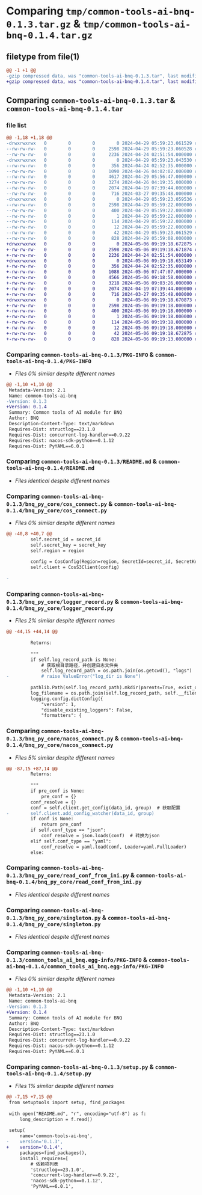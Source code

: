 # Comparing `tmp/common-tools-ai-bnq-0.1.3.tar.gz` & `tmp/common-tools-ai-bnq-0.1.4.tar.gz`

## filetype from file(1)

```diff
@@ -1 +1 @@
-gzip compressed data, was "common-tools-ai-bnq-0.1.3.tar", last modified: Mon Apr 29 05:59:23 2024, max compression
+gzip compressed data, was "common-tools-ai-bnq-0.1.4.tar", last modified: Mon May  6 09:19:18 2024, max compression
```

## Comparing `common-tools-ai-bnq-0.1.3.tar` & `common-tools-ai-bnq-0.1.4.tar`

### file list

```diff
@@ -1,18 +1,18 @@
-drwxrwxrwx   0        0        0        0 2024-04-29 05:59:23.061529 common-tools-ai-bnq-0.1.3/
--rw-rw-rw-   0        0        0     2598 2024-04-29 05:59:23.060528 common-tools-ai-bnq-0.1.3/PKG-INFO
--rw-rw-rw-   0        0        0     2236 2024-04-24 02:51:54.000000 common-tools-ai-bnq-0.1.3/README.md
-drwxrwxrwx   0        0        0        0 2024-04-29 05:59:23.043530 common-tools-ai-bnq-0.1.3/bnq_py_core/
--rw-rw-rw-   0        0        0      356 2024-04-24 02:52:35.000000 common-tools-ai-bnq-0.1.3/bnq_py_core/__init__.py
--rw-rw-rw-   0        0        0     1090 2024-04-26 04:02:02.000000 common-tools-ai-bnq-0.1.3/bnq_py_core/cos_connect.py
--rw-rw-rw-   0        0        0     4617 2024-04-29 05:56:47.000000 common-tools-ai-bnq-0.1.3/bnq_py_core/logger_record.py
--rw-rw-rw-   0        0        0     3274 2024-04-26 04:19:35.000000 common-tools-ai-bnq-0.1.3/bnq_py_core/nacos_connect.py
--rw-rw-rw-   0        0        0     2074 2024-04-19 07:39:44.000000 common-tools-ai-bnq-0.1.3/bnq_py_core/read_conf_from_ini.py
--rw-rw-rw-   0        0        0      716 2024-03-27 09:35:48.000000 common-tools-ai-bnq-0.1.3/bnq_py_core/singleton.py
-drwxrwxrwx   0        0        0        0 2024-04-29 05:59:23.059536 common-tools-ai-bnq-0.1.3/common_tools_ai_bnq.egg-info/
--rw-rw-rw-   0        0        0     2598 2024-04-29 05:59:22.000000 common-tools-ai-bnq-0.1.3/common_tools_ai_bnq.egg-info/PKG-INFO
--rw-rw-rw-   0        0        0      400 2024-04-29 05:59:22.000000 common-tools-ai-bnq-0.1.3/common_tools_ai_bnq.egg-info/SOURCES.txt
--rw-rw-rw-   0        0        0        1 2024-04-29 05:59:22.000000 common-tools-ai-bnq-0.1.3/common_tools_ai_bnq.egg-info/dependency_links.txt
--rw-rw-rw-   0        0        0      114 2024-04-29 05:59:22.000000 common-tools-ai-bnq-0.1.3/common_tools_ai_bnq.egg-info/requires.txt
--rw-rw-rw-   0        0        0       12 2024-04-29 05:59:22.000000 common-tools-ai-bnq-0.1.3/common_tools_ai_bnq.egg-info/top_level.txt
--rw-rw-rw-   0        0        0       42 2024-04-29 05:59:23.061529 common-tools-ai-bnq-0.1.3/setup.cfg
--rw-rw-rw-   0        0        0      828 2024-04-29 05:59:08.000000 common-tools-ai-bnq-0.1.3/setup.py
+drwxrwxrwx   0        0        0        0 2024-05-06 09:19:18.672875 common-tools-ai-bnq-0.1.4/
+-rw-rw-rw-   0        0        0     2598 2024-05-06 09:19:18.671874 common-tools-ai-bnq-0.1.4/PKG-INFO
+-rw-rw-rw-   0        0        0     2236 2024-04-24 02:51:54.000000 common-tools-ai-bnq-0.1.4/README.md
+drwxrwxrwx   0        0        0        0 2024-05-06 09:19:18.653149 common-tools-ai-bnq-0.1.4/bnq_py_core/
+-rw-rw-rw-   0        0        0      356 2024-04-24 02:52:35.000000 common-tools-ai-bnq-0.1.4/bnq_py_core/__init__.py
+-rw-rw-rw-   0        0        0     1088 2024-05-06 07:47:07.000000 common-tools-ai-bnq-0.1.4/bnq_py_core/cos_connect.py
+-rw-rw-rw-   0        0        0     4566 2024-05-06 09:18:58.000000 common-tools-ai-bnq-0.1.4/bnq_py_core/logger_record.py
+-rw-rw-rw-   0        0        0     3218 2024-05-06 09:03:26.000000 common-tools-ai-bnq-0.1.4/bnq_py_core/nacos_connect.py
+-rw-rw-rw-   0        0        0     2074 2024-04-19 07:39:44.000000 common-tools-ai-bnq-0.1.4/bnq_py_core/read_conf_from_ini.py
+-rw-rw-rw-   0        0        0      716 2024-03-27 09:35:48.000000 common-tools-ai-bnq-0.1.4/bnq_py_core/singleton.py
+drwxrwxrwx   0        0        0        0 2024-05-06 09:19:18.670873 common-tools-ai-bnq-0.1.4/common_tools_ai_bnq.egg-info/
+-rw-rw-rw-   0        0        0     2598 2024-05-06 09:19:18.000000 common-tools-ai-bnq-0.1.4/common_tools_ai_bnq.egg-info/PKG-INFO
+-rw-rw-rw-   0        0        0      400 2024-05-06 09:19:18.000000 common-tools-ai-bnq-0.1.4/common_tools_ai_bnq.egg-info/SOURCES.txt
+-rw-rw-rw-   0        0        0        1 2024-05-06 09:19:18.000000 common-tools-ai-bnq-0.1.4/common_tools_ai_bnq.egg-info/dependency_links.txt
+-rw-rw-rw-   0        0        0      114 2024-05-06 09:19:18.000000 common-tools-ai-bnq-0.1.4/common_tools_ai_bnq.egg-info/requires.txt
+-rw-rw-rw-   0        0        0       12 2024-05-06 09:19:18.000000 common-tools-ai-bnq-0.1.4/common_tools_ai_bnq.egg-info/top_level.txt
+-rw-rw-rw-   0        0        0       42 2024-05-06 09:19:18.672875 common-tools-ai-bnq-0.1.4/setup.cfg
+-rw-rw-rw-   0        0        0      828 2024-05-06 09:19:13.000000 common-tools-ai-bnq-0.1.4/setup.py
```

### Comparing `common-tools-ai-bnq-0.1.3/PKG-INFO` & `common-tools-ai-bnq-0.1.4/PKG-INFO`

 * *Files 0% similar despite different names*

```diff
@@ -1,10 +1,10 @@
 Metadata-Version: 2.1
 Name: common-tools-ai-bnq
-Version: 0.1.3
+Version: 0.1.4
 Summary: Common tools of AI module for BNQ
 Author: BNQ
 Description-Content-Type: text/markdown
 Requires-Dist: structlog==23.1.0
 Requires-Dist: concurrent-log-handler==0.9.22
 Requires-Dist: nacos-sdk-python==0.1.12
 Requires-Dist: PyYAML==6.0.1
```

### Comparing `common-tools-ai-bnq-0.1.3/README.md` & `common-tools-ai-bnq-0.1.4/README.md`

 * *Files identical despite different names*

### Comparing `common-tools-ai-bnq-0.1.3/bnq_py_core/cos_connect.py` & `common-tools-ai-bnq-0.1.4/bnq_py_core/cos_connect.py`

 * *Files 0% similar despite different names*

```diff
@@ -40,8 +40,7 @@
         self.secret_id = secret_id
         self.secret_key = secret_key
         self.region = region
 
         config = CosConfig(Region=region, SecretId=secret_id, SecretKey=secret_key)
         self.client = CosS3Client(config)
 
-
```

### Comparing `common-tools-ai-bnq-0.1.3/bnq_py_core/logger_record.py` & `common-tools-ai-bnq-0.1.4/bnq_py_core/logger_record.py`

 * *Files 2% similar despite different names*

```diff
@@ -44,15 +44,14 @@
 
         Returns:
 
         """
         if self.log_record_path is None:
             # 获取根目录路径，并创建日志文件夹
             self.log_record_path = os.path.join(os.getcwd(), "logs")
-            # raise ValueError("log_dir is None")
 
         pathlib.Path(self.log_record_path).mkdir(parents=True, exist_ok=True)
         log_filename = os.path.join(self.log_record_path, self.__filename)
         logging.config.dictConfig({
             "version": 1,
             "disable_existing_loggers": False,
             "formatters": {
```

### Comparing `common-tools-ai-bnq-0.1.3/bnq_py_core/nacos_connect.py` & `common-tools-ai-bnq-0.1.4/bnq_py_core/nacos_connect.py`

 * *Files 5% similar despite different names*

```diff
@@ -87,15 +87,14 @@
         Returns:
 
         """
         if pre_conf is None:
             pre_conf = {}
         conf_resolve = {}
         conf = self.client.get_config(data_id, group)  # 获取配置
-        self.client.add_config_watcher(data_id, group)
         if conf is None:
             return pre_conf
         if self.conf_type == "json":
             conf_resolve = json.loads(conf)  # 转换为json
         elif self.conf_type == "yaml":
             conf_resolve = yaml.load(conf, Loader=yaml.FullLoader)
         else:
```

### Comparing `common-tools-ai-bnq-0.1.3/bnq_py_core/read_conf_from_ini.py` & `common-tools-ai-bnq-0.1.4/bnq_py_core/read_conf_from_ini.py`

 * *Files identical despite different names*

### Comparing `common-tools-ai-bnq-0.1.3/bnq_py_core/singleton.py` & `common-tools-ai-bnq-0.1.4/bnq_py_core/singleton.py`

 * *Files identical despite different names*

### Comparing `common-tools-ai-bnq-0.1.3/common_tools_ai_bnq.egg-info/PKG-INFO` & `common-tools-ai-bnq-0.1.4/common_tools_ai_bnq.egg-info/PKG-INFO`

 * *Files 0% similar despite different names*

```diff
@@ -1,10 +1,10 @@
 Metadata-Version: 2.1
 Name: common-tools-ai-bnq
-Version: 0.1.3
+Version: 0.1.4
 Summary: Common tools of AI module for BNQ
 Author: BNQ
 Description-Content-Type: text/markdown
 Requires-Dist: structlog==23.1.0
 Requires-Dist: concurrent-log-handler==0.9.22
 Requires-Dist: nacos-sdk-python==0.1.12
 Requires-Dist: PyYAML==6.0.1
```

### Comparing `common-tools-ai-bnq-0.1.3/setup.py` & `common-tools-ai-bnq-0.1.4/setup.py`

 * *Files 1% similar despite different names*

```diff
@@ -7,15 +7,15 @@
 from setuptools import setup, find_packages
 
 with open("README.md", "r", encoding="utf-8") as f:
     long_description = f.read()
 
 setup(
     name='common-tools-ai-bnq',
-    version='0.1.3',
+    version='0.1.4',
     packages=find_packages(),
     install_requires=[
         # 依赖项列表
         'structlog==23.1.0',
         'concurrent-log-handler==0.9.22',
         'nacos-sdk-python==0.1.12',
         'PyYAML==6.0.1',
```

